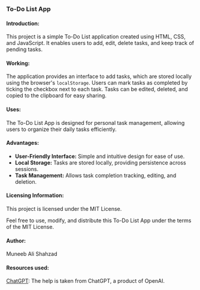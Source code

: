 ### To-Do List App

#### Introduction:
This project is a simple To-Do List application created using HTML, CSS, and JavaScript. It enables users to add, edit, delete tasks, and keep track of pending tasks.

#### Working:
The application provides an interface to add tasks, which are stored locally using the browser's `localStorage`. Users can mark tasks as completed by ticking the checkbox next to each task. Tasks can be edited, deleted, and copied to the clipboard for easy sharing.

#### Uses:
The To-Do List App is designed for personal task management, allowing users to organize their daily tasks efficiently.

#### Advantages:
- **User-Friendly Interface:** Simple and intuitive design for ease of use.
- **Local Storage:** Tasks are stored locally, providing persistence across sessions.
- **Task Management:** Allows task completion tracking, editing, and deletion.

#### Licensing Information:
This project is licensed under the MIT License.

Feel free to use, modify, and distribute this To-Do List App under the terms of the MIT License.

#### Author:
Muneeb Ali Shahzad

#### Resources used:
[ChatGPT](www.openai.com): The help is taken from ChatGPT, a product of OpenAI.
